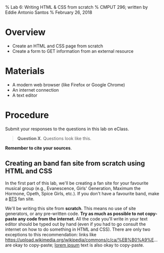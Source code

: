 % Lab 6: Writing HTML & CSS from scratch
% CMPUT 296; written by Eddie Antonio Santos
% February 26, 2018

Overview
========

 - Create an HTML and CSS page from scratch
 - Create a form to GET information from an external resource


Materials
=========

 - A modern web browser (like Firefox or Google Chrome)
 - An internet connection
 - A text editor

Procedure
=========

Submit your responses to the questions in this lab on eClass.

> **Question X**. Questions look like this.

**Remember to cite your sources**.


Creating an band fan site from scratch using HTML and CSS
---------------------------------------------------------

In the first part of this lab, we'll be creating a fan site for your
favourite musical group (e.g., Evanescence, Girls' Generation, Maximum
the Hormone, Opeth, Spice Girls, etc.). If you don't have a favourite
band, make a [BTS][] fan site.

We'll be writing this site from **scratch**. This means no use of site
generators, or any pre-written code. **Try as much as possible to not
copy-paste any code from the internet**. All the code you'll write in
your text editor should be typed out by hand (even if you had to go
consult the internet on how to do something in HTML and CSS). There are
only two exceptions to this recommendation: links like
<span style="text-overflow:ellipsis;display:inline-block;max-width:100%;white-space:nowrap;overflow:hidden;">https://upload.wikimedia.org/wikipedia/commons/c/ca/%EB%B0%A9%ED%83%84%EC%86%8C%EB%85%84%EB%8B%A8%28BTS%29_180110_%EC%A0%9C_32%ED%9A%8C_%EA%B3%A8%EB%93%A0%EB%94%94%EC%8A%A4%ED%81%AC.png</span>
are okay to copy-paste; [lorem ipsum][] text is also okay to copy-paste.

[BTS]: https://en.wikipedia.org/wiki/BTS_(band)
[lorem ipsum]: http://www.blindtextgenerator.com/snippets

<!--

write html from scratch

Make sure it is valid HTML 5. Use the validator: http://validator.w3.org/ http://webdocs.cs.ualberta.ca/~hindle1/2014/HTML-Slides/#/3

 - Will have at least an <h1>.

 - <p> http://webdocs.cs.ualberta.ca/~hindle1/2014/HTML-Slides/#/9

 - <figure> and <figcaption> [NEW] https://developer.mozilla.org/en-US/docs/Web/HTML/Element/figure https://developer.mozilla.org/en-US/docs/Web/HTML/Element/figcaption
 - <img> http://webdocs.cs.ualberta.ca/~hindle1/2014/HTML-Slides/#/13 attribute the work
 - make it float to the right of the content. give it some margin to put some space between it an the text. [NEW]
 - <a> http://webdocs.cs.ualberta.ca/~hindle1/2014/HTML-Slides/#/14
 - Use a <span> to apply inline styles http://webdocs.cs.ualberta.ca/~hindle1/2014/HTML-Slides/#/17
 - apply display: inline-block;
 - Maybe like a transform: rotate(12deg);
 - What happens when you remove display: inline-block from this span?
   Why does this happen?

 - <footer> at bottom
 - Use an HTML entity to add a copyright symbol to the bottom. [ NEW]
 - Use a font-size smaller to the footer.

 - A custom hyperlink style with :hover http://webdocs.cs.ualberta.ca/~hindle1/2014/HTML-Slides/#/32

 - Fancy Captital Letter for the first item of a paragraph WITHOUT modifying the HTML. Show the CSS. http://webdocs.cs.ualberta.ca/~hindle1/2014/HTML-Slides/#/32

---

<form action="http://localhost:8000/"> http://webdocs.cs.ualberta.ca/~hindle1/2014/HTML-Slides/#/38
<select> http://webdocs.cs.ualberta.ca/~hindle1/2014/HTML-Slides/#/42
   OR <input type="radio"> http://webdocs.cs.ualberta.ca/~hindle1/2014/HTML-Slides/#/41

<form>

inspect element

resizing image with CSS width: height:


-->
